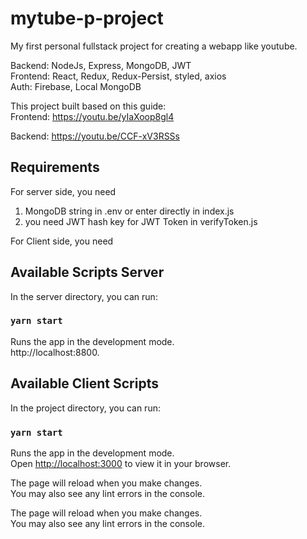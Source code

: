# mytube-p-project

My first personal fullstack project for creating a webapp like youtube.

Backend: NodeJs, Express, MongoDB, JWT\
Frontend: React, Redux, Redux-Persist, styled, axios\
Auth: Firebase, Local MongoDB

This project built based on this guide:\
Frontend: https://youtu.be/yIaXoop8gl4

Backend: https://youtu.be/CCF-xV3RSSs

## Requirements
For server side, you need
1. MongoDB string in .env or enter directly in index.js
2. you need JWT hash key for JWT Token in verifyToken.js

For Client side, you need

## Available Scripts Server

In the server directory, you can run:
### `yarn start`

Runs the app in the development mode.\
http://localhost:8800.

## Available Client Scripts

In the project directory, you can run:

### `yarn start`

Runs the app in the development mode.\
Open [http://localhost:3000](http://localhost:3000) to view it in your browser.

The page will reload when you make changes.\
You may also see any lint errors in the console.

The page will reload when you make changes.\
You may also see any lint errors in the console.
